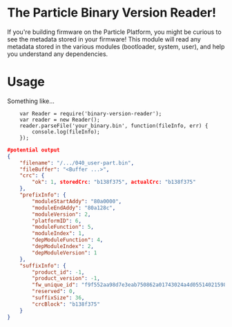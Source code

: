 The Particle Binary Version Reader!
=====

If you're building firmware on the Particle Platform, you might be curious to see the metadata stored in your firmware!  This module will read any metadata stored in the various modules (bootloader, system, user), and help you understand any dependencies.

Usage
===

Something like... 

```
    var Reader = require('binary-version-reader');
    var reader = new Reader();
    reader.parseFile('your_binary.bin', function(fileInfo, err) {
        console.log(fileInfo);
    });
```

```json
#potential output
{
	"filename": "/.../040_user-part.bin",
	"fileBuffer": "<Buffer ...>",
	"crc": {
		"ok": 1, storedCrc: "b138f375", actualCrc: "b138f375"
	},
	"prefixInfo": {
		"moduleStartAddy": "80a0000",
		"moduleEndAddy": "80a128c",
		"moduleVersion": 2,
		"platformID": 6,
		"moduleFunction": 5,
		"moduleIndex": 1,
		"depModuleFunction": 4,
		"depModuleIndex": 2,
		"depModuleVersion": 1
	},
	"suffixInfo": {
		"product_id": -1,
		"product_version": -1,
		"fw_unique_id": "f9f552aa98d7e3eab750862a01743024a4d05514021598a4341b3d83b37eda36",
		"reserved": 0,
		"suffixSize": 36,
		"crcBlock": "b138f375"
	}
}
```
